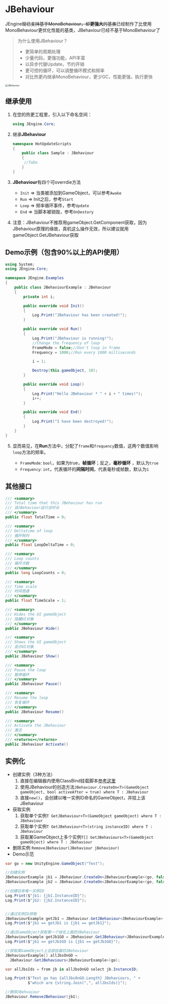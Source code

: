 # JBehaviour

JEngine~~现已支持基于MonoBehaviour，却**更强大**的基类~~已经制作了比使用MonoBehaviour更优化性能的基类，JBehaviour已经不基于MonoBehaviour了

> 为什么使用JBehaviour？
>
> - 更简单的周期处理
> - 少量代码，更强功能，API丰富
> - 以异步代替Update，节约开销
> - 更可控的循环，可以调整循环模式和频率
> - 对比热更内继承MonoBehaviour，更少GC，性能更强，执行更快

<img src="https://s1.ax1x.com/2020/07/19/URW5mn.png" alt="JBehaviour" style="zoom:50%;" />


## 继承使用

1. 在您的热更工程里，引入以下命名空间：

   ```csharp
   using JEngine.Core;
   ```

2. 继承**JBehaviour**

   ```csharp
   namespace HotUpdateScripts
   {
       public class Sample : JBehaviour
       {
       	//ToDo
       }
   }
   ```

3. **JBehaviour**有四个可overrdie方法

   - ```Init``` => 当类被添加到GameObject，可以参考```Awake```
   - ```Run``` => Init之后，参考```Start```
   - ```Loop``` => 频率循环事件，参考```Update```
   - ```End``` => 当脚本被销毁，参考```OnDestory```

4. 注意：JBehaviour不推荐用gameObject.GetComponent获取，因为JBehaviour原理的缘故，真机这么操作无效，所以建议就用gameObject.GetJBehaviour获取

## Demo示例（包含90%以上的API使用）

   ```csharp
   using System;
   using JEngine.Core;
   
   namespace JEngine.Examples
   {
       public class JBehaviourExample : JBehaviour
       {
           private int i;
   
           public override void Init()
           {
               Log.Print("JBehaviour has been created!");
           }
   
           public override void Run()
           {
               Log.Print("JBehaviour is running!");
               //Change the frequency of loop
               FrameMode = false;//Don't loop in frame
               Frequency = 1000;//Run every 1000 milliseconds
   
               i = 1;
   
               Destroy(this.gameObject, 10);
           }
   
           public override void Loop()
           {
               Log.Print("Hello JBehaviour * " + i + " times!");
               i++;
           }
   
           public override void End()
           {
               Log.Print("I have been destroyed!");
           }
       }
   }
   
   ```

5. 显而易见，在**Run**方法中，分配了```frame```和```frequency```数值，这两个数值影响```loop```方法的频率。

   - ```FrameMode```: ```bool```，如果为true，**帧循环**；反之，**毫秒循环** ，默认为```true```
   - ```Frequency```: ```int```，代表循环的**间隔时间**，代表毫秒或帧数，默认为```1```

## 其他接口

  ```csharp
/// <summary>
/// Total time that this JBehaviour has run
/// 该JBehaviour运行总时长
/// </summary>
public float TotalTime = 0;
  ```

```csharp
/// <summary>
/// Deltatime of loop
/// 循环耗时
/// </summary>
public float LoopDeltaTime = 0;
```

```csharp
/// <summary>
/// Loop counts
/// 循环次数
/// </summary>
public long LoopCounts = 0;
```

```csharp
/// <summary>
/// Time scale
/// 时间倍速
/// </summary>
public float TimeScale = 1;
```

```csharp
/// <summary>
/// Hides the UI gameObject
/// 隐藏UI对象
/// </summary>
public JBehaviour Hide()
```

```csharp
/// <summary>
/// Shows the UI gameObject
/// 显示UI对象
/// </summary>
public JBehaviour Show()
```

```csharp
/// <summary>
/// Pause the loop
/// 暂停循环
/// </summary>
public JBehaviour Pause()
```

```csharp
/// <summary>
/// Resume the loop
/// 恢复循环
/// </summary>
public JBehaviour Resume()
```

```csharp
/// <summary>
/// Activate the JBehaviour
/// 激活
/// </summary>
/// <returns></returns>
public JBehaviour Activate()
```

## 实例化

  - 创建实例（3种方法）
    1. 直接在编辑器内使用ClassBind挂载脚本[参考这里](./classbind.md)
    2. 使用JBehaviour的创造方法```JBehaviour.CreateOn<T>(GameObject gameObject, bool activeAfter = true) where T : JBehaviour```
    3. 直接```new()```，会创建以唯一实例ID命名的GameObject，并挂上该JBehaviour
  - 获取实例
    1. 获取单个实例```T GetJBehaviour<T>(GameObject gameObject) where T : JBehaviour```
    2. 获取单个实例```T GetJBehaviour<T>(string instanceID) where T : JBehaviour```
    3. 获取某GameObject上多个实例```T[] GetJBehaviours<T>(GameObject gameObject) where T : JBehaviour```
  - 删除实例
    ```RemoveJBehaviour(JBehaviour jBehaviour)```
  - Demo示范

```csharp
var go = new UnityEngine.GameObject("Test");

//创建实例
JBehaviourExample jb1 = JBehaviour.CreateOn<JBehaviourExample>(go, false);
JBehaviourExample jb2 = JBehaviour.CreateOn<JBehaviourExample>(go, false);

//创建后有唯一实例ID
Log.Print($"jb1: {jb1.InstanceID}");
Log.Print($"jb2: {jb2.InstanceID}");


//通过实例ID获取
JBehaviourExample getJb1 = JBehaviour.GetJBehaviour<JBehaviourExample>(jb1.InstanceID);
Log.Print($"jb1 == getJb1 is {jb1 == getJb1}");

//通过GameObject获取第一个挂在上面的JBehaviour
JBehaviourExample getJb1GO = JBehaviour.GetJBehaviour<JBehaviourExample>(go);
Log.Print($"jb1 == getJb1GO is {jb1 == getJb1GO}");

//获取某GameObject上全部挂着的JBehaviour
JBehaviourExample[] allJbsOnGO =
  JBehaviour.GetJBehaviours<JBehaviourExample>(go);

var allJbsIds = from jb in allJbsOnGO select jb.InstanceID;

Log.Print($"Test go has {allJbsOnGO.Length} JBehaviours, " +
          $"which are {string.Join(",", allJbsIds)}");

//删除JBehvaiour
JBehaviour.RemoveJBehaviour(jb1);
```

